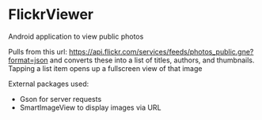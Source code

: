 # FlickrViewer
Android application to view public photos

Pulls from this url: https://api.flickr.com/services/feeds/photos_public.gne?format=json
and converts these into a list of titles, authors, and thumbnails.
Tapping a list item opens up a fullscreen view of that image

External packages used:
- Gson for server requests
- SmartImageView to display images via URL
